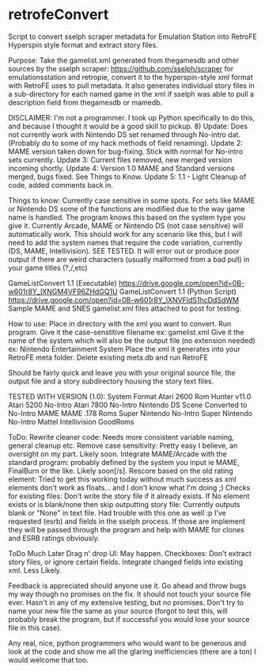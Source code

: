 # retrofeConvert
Script to convert sselph scraper metadata for Emulation Station into RetroFE Hyperspin style format and extract story files.

Purpose: Take the gamelist.xml generated from thegamesdb and other sources by the sselph scraper: https://github.com/sselph/scraper for emulationsstation and retropie, convert it to the hyperspin-style xml format with RetroFE uses to pull metadata. It also generates individual story files in a sub-directory for each named game in the xml if sselph was able to pull a description field from thegamesdb or mamedb.

DISCLAIMER: I'm not a programmer. I took up Python specifically to do this, and because I thought it would be a good skill to pickup.  8)
Update: Does not currently work with Nintendo DS set renamed through No-intro dat. (Probably do to some of my hack methods of field renaming).
Update 2: MAME version taken down for bug-fixing. Stick with normal for No-intro sets currently.
Update 3: Current files removed, new merged version incoming shortly.
Update 4: Version 1.0 MAME and Standard versions merged, bugs fixed. See Things to Know.
Update 5: 1.1 - Light Cleanup of code, added comments back in.

Things to know: Currently case sensitive in some spots. For sets like MAME or Nintendo DS some of the functions are modified due to the way game name is handled. The program knows this based on the system type you give it. Currently Arcade, MAME or Nintendo DS (not case sensitive) will automatically work. This should work for any scenario like this, but I will need to add the system names that require the code variation, currently (DS, MAME, Intellivision). SEE TESTED.
It will error out or produce poor output if there are weird characters (usually malformed from a bad pull) in your game titles (?,/,etc) 

GameListConvert 1.1 (Executable)
https://drive.google.com/open?id=0B-w601r8Y_lXNGM4VF96ZHdGQ1U
GameListConvert 1.1 (Python Script)
https://drive.google.com/open?id=0B-w601r8Y_lXNVFldS1hcDdSdWM
Sample MAME and SNES gamelist.xml files attached to post for testing.

How to use:
Place in directory with the xml you want to convert.
Run program.
Give it the case-senstitive filename ex: gamelist.xml
Give it the name of the system which will also be the output file (no extension needed) ex: Nintendo Entertainment System
Place the xml it generates into your RetroFE meta folder.
Delete existing meta.db and run RetroFE

Should be fairly quick and leave you with your original source file, the output file and a story subdirectory housing the story text files.

TESTED WITH VERSION (1.0):
System	Format
Atari 2600	Rom Hunter v11.0
Atari 5200	No-Intro
Atari 7800	No-Intro
Nintendo DS	Scene Converted to No-Intro
MAME	MAME .178 Roms
Super Nintendo	No-Intro
Super Nintendo	No-Intro
Mattel Intellivision	GoodRoms



ToDo:
Rewrite cleaner code: Needs more consistent variable naming, general cleanup etc.
Remove case sensitivity: Pretty easy I believe, an oversight on my part. Likely soon.
Integrate MAME/Arcade with the standard program: probably defined by the system you input ie MAME, FinalBurn or the like. Likely soon[/s].
Rescore based on the old rating element: Tried to get this working today without much success as xml elements don't work as floats... and I don't know what I'm doing ;)
Checks for existing files: Don't write the story file if it already exists.
If No <description> element exists or is blank/none then skip outputting story file: Currently outputs blank or "None" in text file. Had trouble with this one as well :p
I've requested <rating> (esrb) and <cloneof> fields in the sselph process. If those are implement they will be passed through the program and help with MAME for clones and ESRB ratings obviously.

ToDo Much Later
Drag n' drop UI: May happen.
Checkboxes: Don't extract story files, or ignore certain fields. Integrate changed fields into existing xml. Less Likely.

Feedback is appreciated should anyone use it. Go ahead and throw bugs my way though no promises on the fix.
It should not touch your source file ever. Hasn't in any of my extensive testing, but no promises. Don't try to name your new file the same as your source (forgot to test this, will probably break the program, but if successful you would lose your source file in this case).

Any real, nice, python programmers who would want to be generous and look at the code and show me all the glaring inefficiencies (there are a ton) I would welcome that too.
